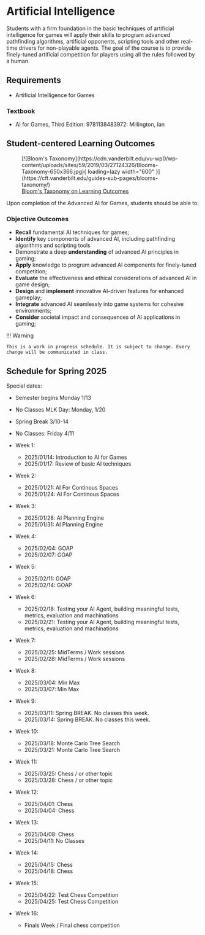 # Artificial Intelligence

Students with a firm foundation in the basic techniques of artificial intelligence for games will apply their skills to program advanced pathfinding algorithms, artificial opponents, scripting tools and other real-time drivers for non-playable agents. The goal of the course is to provide finely-tuned artificial competition for players using all the rules followed by a human.

## Requirements

- Artificial Intelligence for Games

### Textbook

- AI for Games, Third Edition: 9781138483972: Millington, Ian

## Student-centered Learning Outcomes

<figure markdown>
  [![Bloom's Taxonomy](https://cdn.vanderbilt.edu/vu-wp0/wp-content/uploads/sites/59/2019/03/27124326/Blooms-Taxonomy-650x366.jpg){ loading=lazy width="600" }](https://cft.vanderbilt.edu/guides-sub-pages/blooms-taxonomy/)
  <figcaption><a href="https://cft.vanderbilt.edu/guides-sub-pages/blooms-taxonomy/">Bloom's Taxonomy on Learning Outcomes</a></figcaption>
</figure>

Upon completion of the Advanced AI for Games, students should be able to:

### Objective Outcomes

- **Recall** fundamental AI techniques for games;
- **Identify** key components of advanced AI, including pathfinding algorithms and scripting tools
- Demonstrate a deep **understanding** of advanced AI principles in gaming;
- **Apply** knowledge to program advanced AI components for finely-tuned competition;
- **Evaluate** the effectiveness and ethical considerations of advanced AI in game design;
- **Design** and **implement** innovative AI-driven features for enhanced gameplay;
- **Integrate** advanced AI seamlessly into game systems for cohesive environments;
- **Consider** societal impact and consequences of AI applications in gaming;

!!! Warning

    This is a work in progress schedule. It is subject to change. Every change will be communicated in class.

## Schedule for Spring 2025

Special dates:

- Semester begins Monday 1/13 
- No Classes MLK Day: Monday, 1/20
- Spring Break 3/10-14  
- No Classes: Friday 4/11


- Week 1:
    - 2025/01/14: Introduction to AI for Games
    - 2025/01/17: Review of basic AI techniques
- Week 2:
    - 2025/01/21: AI For Continous Spaces
    - 2025/01/24: AI For Continous Spaces
- Week 3:
    - 2025/01/28: AI Planning Engine
    - 2025/01/31: AI Planning Engine
- Week 4:
    - 2025/02/04: GOAP
    - 2025/02/07: GOAP
- Week 5:
    - 2025/02/11: GOAP
    - 2025/02/14: GOAP
- Week 6:
    - 2025/02/18: Testing your AI Agent, building meaningful tests, metrics, evaluation and machinations
    - 2025/02/21: Testing your AI Agent, building meaningful tests, metrics, evaluation and machinations
- Week 7:
   - 2025/02/25: MidTerms / Work sessions
   - 2025/02/28: MidTerms / Work sessions
- Week 8:
    - 2025/03/04: Min Max
    - 2025/03/07: Min Max
- Week 9:
    - 2025/03/11: Spring BREAK. No classes this week.
    - 2025/03/14: Spring BREAK. No classes this week.
- Week 10:
    - 2025/03/18: Monte Carlo Tree Search
    - 2025/03/21: Monte Carlo Tree Search
- Week 11:
    - 2025/03/25: Chess / or other topic
    - 2025/03/28: Chess / or other topic
- Week 12:
    - 2025/04/01: Chess
    - 2025/04/04: Chess
- Week 13:
    - 2025/04/08: Chess
    - 2025/04/11: No Classes
- Week 14:
    - 2025/04/15: Chess
    - 2025/04/18: Chess
- Week 15:
    - 2025/04/22: Test Chess Competition
    - 2025/04/25: Test Chess Competition
- Week 16:
    - Finals Week / Final chess competition 

